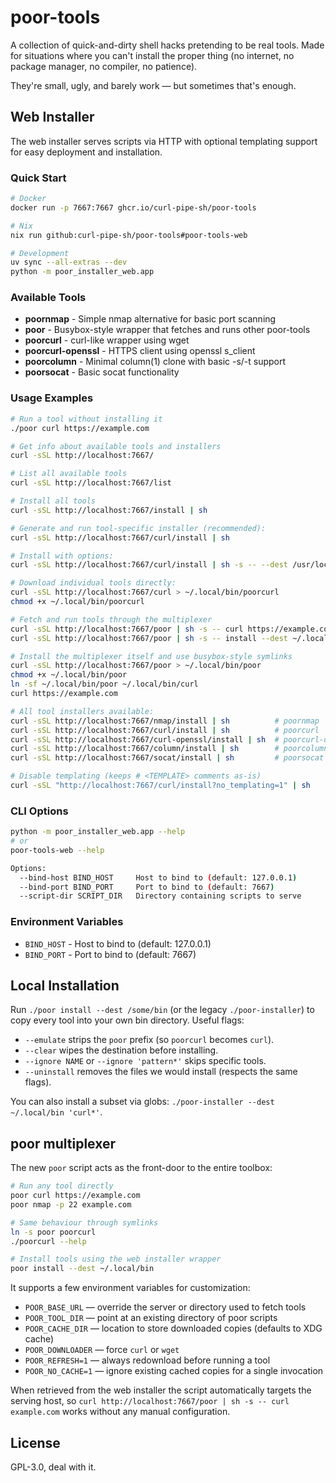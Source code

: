 # poor-tools

A collection of quick-and-dirty shell hacks pretending to be real tools.
Made for situations where you can't install the proper thing (no internet, no package manager, no compiler, no patience).

They're small, ugly, and barely work — but sometimes that's enough.

## Web Installer

The web installer serves scripts via HTTP with optional templating support for easy deployment and installation.

### Quick Start

```bash
# Docker
docker run -p 7667:7667 ghcr.io/curl-pipe-sh/poor-tools

# Nix
nix run github:curl-pipe-sh/poor-tools#poor-tools-web

# Development
uv sync --all-extras --dev
python -m poor_installer_web.app
```

### Available Tools

- **poornmap** - Simple nmap alternative for basic port scanning
- **poor** - Busybox-style wrapper that fetches and runs other poor-tools
- **poorcurl** - curl-like wrapper using wget
- **poorcurl-openssl** - HTTPS client using openssl s_client
- **poorcolumn** - Minimal column(1) clone with basic -s/-t support
- **poorsocat** - Basic socat functionality

### Usage Examples

```bash
# Run a tool without installing it
./poor curl https://example.com

# Get info about available tools and installers
curl -sSL http://localhost:7667/

# List all available tools
curl -sSL http://localhost:7667/list

# Install all tools
curl -sSL http://localhost:7667/install | sh

# Generate and run tool-specific installer (recommended):
curl -sSL http://localhost:7667/curl/install | sh

# Install with options:
curl -sSL http://localhost:7667/curl/install | sh -s -- --dest /usr/local/bin --emulate

# Download individual tools directly:
curl -sSL http://localhost:7667/curl > ~/.local/bin/poorcurl
chmod +x ~/.local/bin/poorcurl

# Fetch and run tools through the multiplexer
curl -sSL http://localhost:7667/poor | sh -s -- curl https://example.com
curl -sSL http://localhost:7667/poor | sh -s -- install --dest ~/.local/bin

# Install the multiplexer itself and use busybox-style symlinks
curl -sSL http://localhost:7667/poor > ~/.local/bin/poor
chmod +x ~/.local/bin/poor
ln -sf ~/.local/bin/poor ~/.local/bin/curl
curl https://example.com

# All tool installers available:
curl -sSL http://localhost:7667/nmap/install | sh          # poornmap
curl -sSL http://localhost:7667/curl/install | sh          # poorcurl
curl -sSL http://localhost:7667/curl-openssl/install | sh  # poorcurl-openssl
curl -sSL http://localhost:7667/column/install | sh        # poorcolumn
curl -sSL http://localhost:7667/socat/install | sh         # poorsocat

# Disable templating (keeps # <TEMPLATE> comments as-is)
curl -sSL "http://localhost:7667/curl/install?no_templating=1" | sh
```

### CLI Options

```bash
python -m poor_installer_web.app --help
# or
poor-tools-web --help

Options:
  --bind-host BIND_HOST     Host to bind to (default: 127.0.0.1)
  --bind-port BIND_PORT     Port to bind to (default: 7667)
  --script-dir SCRIPT_DIR   Directory containing scripts to serve
```

### Environment Variables

- `BIND_HOST` - Host to bind to (default: 127.0.0.1)
- `BIND_PORT` - Port to bind to (default: 7667)

## Local Installation

Run `./poor install --dest /some/bin` (or the legacy `./poor-installer`) to
copy every tool into your own bin directory. Useful flags:

- `--emulate` strips the `poor` prefix (so `poorcurl` becomes `curl`).
- `--clear` wipes the destination before installing.
- `--ignore NAME` or `--ignore 'pattern*'` skips specific tools.
- `--uninstall` removes the files we would install (respects the same flags).

You can also install a subset via globs: `./poor-installer --dest ~/.local/bin 'curl*'`.

## poor multiplexer

The new `poor` script acts as the front-door to the entire toolbox:

```bash
# Run any tool directly
poor curl https://example.com
poor nmap -p 22 example.com

# Same behaviour through symlinks
ln -s poor poorcurl
./poorcurl --help

# Install tools using the web installer wrapper
poor install --dest ~/.local/bin
```

It supports a few environment variables for customization:

- `POOR_BASE_URL` — override the server or directory used to fetch tools
- `POOR_TOOL_DIR` — point at an existing directory of poor scripts
- `POOR_CACHE_DIR` — location to store downloaded copies (defaults to XDG cache)
- `POOR_DOWNLOADER` — force `curl` or `wget`
- `POOR_REFRESH=1` — always redownload before running a tool
- `POOR_NO_CACHE=1` — ignore existing cached copies for a single invocation

When retrieved from the web installer the script automatically targets the
serving host, so `curl http://localhost:7667/poor | sh -s -- curl example.com`
works without any manual configuration.

## License

GPL-3.0, deal with it.
